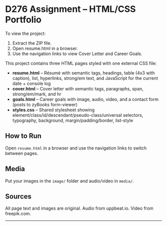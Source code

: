 # D276 Assignment – HTML/CSS Portfolio

To view the project:
1. Extract the ZIP file.
2. Open resume.html in a browser.
3. Use the navigation links to view Cover Letter and Career Goals.

This project contains three HTML pages styled with one external CSS file:

- **resume.html** – Résumé with semantic tags, headings, table (4x3 with caption), list, hyperlinks, strong/em text, and JavaScript for the current date + console log
- **cover.html** – Cover letter with semantic tags, paragraphs, span, strong/em/mark, and hr
- **goals.html** – Career goals with image, audio, video, and a contact form (posts to zyBooks form-viewer)
- **styles.css** – Shared stylesheet showing element/class/id/descendant/pseudo-class/universal selectors, typography, background, margin/padding/border, list-style

## How to Run
Open `resume.html` in a browser and use the navigation links to switch between pages.

## Media
Put your images in the `image/` folder and audio/video in `media/`.

## Sources
All page text and images are original. Audio from uppbeat.io. Video from freepik.com.

---
